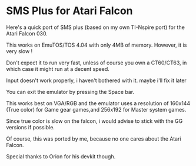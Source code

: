 SMS Plus for Atari Falcon
==========================

Here's a quick port of SMS plus (based on my own TI-Nspire port) for the Atari Falcon 030.

This works on EmuTOS/TOS 4.04 with only 4MB of memory. However, it is very slow !

Don't expect it to run very fast, unless of course you own a CT60/CT63, in which case it might run at a decent speed.

Input doesn't work properly, i haven't bothered with it. maybe i'll fix it later

You can exit the emulator by pressing the Space bar.

This works best on VGA/RGB and the emulator uses a resolution of 160x144 (True color) for Game gear games,and 256x192 for Master system games.

Since true color is slow on the falcon, i would advise to stick with the GG versions if possible.

Of course, this was ported by me, because no one cares about the Atari Falcon.

Special thanks to Orion for his devkit though.
